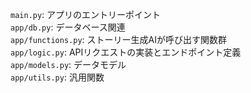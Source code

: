 `main.py`: アプリのエントリーポイント  
`app/db.py`: データベース関連  
`app/functions.py`: ストーリー生成AIが呼び出す関数群  
`app/logic.py`: APIリクエストの実装とエンドポイント定義  
`app/models.py`: データモデル  
`app/utils.py`: 汎用関数
